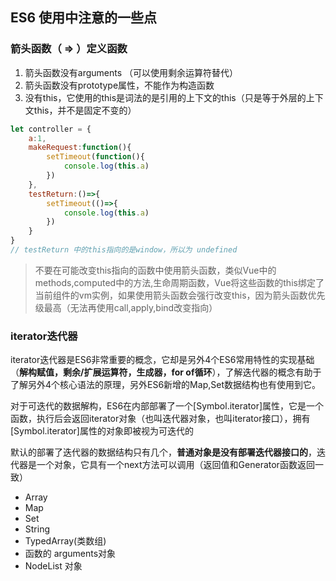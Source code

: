 ## ES6 使用中注意的一些点

### 箭头函数（ => ）定义函数
1. 箭头函数没有arguments （可以使用剩余运算符替代）
2. 箭头函数没有prototype属性，不能作为构造函数
3. 没有this，它使用的this是词法的是引用的上下文的this（只是等于外层的上下文this，并不是固定不变的）
```js
let controller = {
    a:1,
    makeRequest:function(){
        setTimeout(function(){
            console.log(this.a)
        })
    },
    testReturn:()=>{
        setTimeout(()=>{
            console.log(this.a)
        })
    }
}
// testReturn 中的this指向的是window，所以为 undefined
```
> 不要在可能改变this指向的函数中使用箭头函数，类似Vue中的methods,computed中的方法,生命周期函数，Vue将这些函数的this绑定了当前组件的vm实例，如果使用箭头函数会强行改变this，因为箭头函数优先级最高（无法再使用call,apply,bind改变指向）


### iterator迭代器
iterator迭代器是ES6非常重要的概念，它却是另外4个ES6常用特性的实现基础（**解构赋值，剩余/扩展运算符，生成器，for of循环**），了解迭代器的概念有助于了解另外4个核心语法的原理，另外ES6新增的Map,Set数据结构也有使用到它。

对于可迭代的数据解构，ES6在内部部署了一个[Symbol.iterator]属性，它是一个函数，执行后会返回iterator对象（也叫迭代器对象，也叫iterator接口），拥有[Symbol.iterator]属性的对象即被视为可迭代的

默认的部署了迭代器的数据结构只有几个，**普通对象是没有部署迭代器接口的**，迭代器是一个对象，它具有一个next方法可以调用（返回值和Generator函数返回一致）

- Array
- Map
- Set
- String
- TypedArray(类数组)
- 函数的 arguments对象
- NodeList 对象